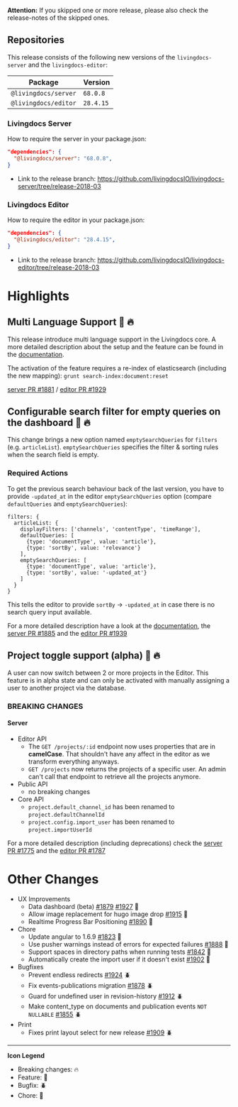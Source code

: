 **Attention:** If you skipped one or more release, please also check the release-notes of the skipped ones.

## Repositories

This release consists of the following new versions of the `livingdocs-server` and the `livingdocs-editor`:

Package | Version
--- | ---
`@livingdocs/server` | `68.0.8`
`@livingdocs/editor` | `28.4.15`

### Livingdocs Server

How to require the server in your package.json:

```json
"dependencies": {
  "@livingdocs/server": "68.0.8",
}
```

- Link to the release branch:
  https://github.com/livingdocsIO/livingdocs-server/tree/release-2018-03

### Livingdocs Editor

How to require the editor in your package.json:

```json
"dependencies": {
  "@livingdocs/editor": "28.4.15",
}
```

- Link to the release branch:
  https://github.com/livingdocsIO/livingdocs-editor/tree/release-2018-03

# Highlights

## Multi Language Support :gift: :fire:

This release introduce multi language support in the Livingdocs core. A more detailed description about the setup and the feature can be found in the [documentation](https://docs.livingdocs.io/walkthroughs/setup_multilanguage.html).

The activation of the feature requires a re-index of elasticsearch (including the new mapping): `grunt search-index:document:reset`

[server PR #1881](https://github.com/livingdocsIO/livingdocs-server/pull/1881) / [editor PR #1929](https://github.com/livingdocsIO/livingdocs-editor/pull/1929)

## Configurable search filter for empty queries on the dashboard :gift: :fire:

This change brings a new option named `emptySearchQueries` for `filters` (e.g. `articleList`). `emptySearchQueries` specifies the filter & sorting rules when the search field is empty.


### Required Actions

To get the previous search behaviour back of the last version, you have to provide `-updated_at` in the editor `emptySearchQueries` option (compare `defaultQueries` and `emptySearchQueries`):
```
filters: {
  articleList: {
    displayFilters: ['channels', 'contentType', 'timeRange'],
    defaultQueries: [
      {type: 'documentType', value: 'article'},
      {type: 'sortBy', value: 'relevance'}
    ],
    emptySearchQueries: [
      {type: 'documentType', value: 'article'},
      {type: 'sortBy', value: '-updated_at'}
    ]
  }
}
```

This tells the editor to provide `sortBy` -> `-updated_at` in case there is no search query input available.


For a more detailed description have a look at the [documentation](https://docs.livingdocs.io/reference-docs/editor-configuration/search-filters.html), the [server PR #1885](https://github.com/livingdocsIO/livingdocs-server/pull/1885) and the [editor PR #1939](https://github.com/livingdocsIO/livingdocs-editor/pull/1939)


## Project toggle support (alpha) :gift: :fire:

A user can now switch between 2 or more projects in the Editor. This feature is in alpha state and can only be activated with manually assigning a user to another project via the database.

### BREAKING CHANGES

#### Server
* Editor API
  * The `GET /projects/:id` endpoint now uses properties that are in **camelCase**.
   That shouldn't have any affect in the editor as we transform everything anyways.
  * `GET /projects` now returns the projects of a specific user.
    An admin can't call that endpoint to retrieve all the projects anymore.
* Public API
  * no breaking changes
* Core API
  * `project.default_channel_id` has been renamed to `project.defaultChannelId`
  * `project.config.import_user` has been renamed to `project.importUserId`

For a more detailed description (including deprecations) check the [server PR #1775](https://github.com/livingdocsIO/livingdocs-server/pull/1775) and the [editor PR #1787](https://github.com/livingdocsIO/livingdocs-editor/pull/1787)


# Other Changes

* UX Improvements
  * Data dashboard (beta) [#1879](https://github.com/livingdocsIO/livingdocs-server/pull/1879) [#1927](https://github.com/livingdocsIO/livingdocs-editor/pull/1927) :gift:
  * Allow image replacement for hugo image drop [#1915](https://github.com/livingdocsIO/livingdocs-editor/pull/1915) :gift:
  * Realtime Progress Bar Positioning [#1890](https://github.com/livingdocsIO/livingdocs-editor/pull/1890) :wrench:
* Chore
  * Update angular to 1.6.9 [#1823](https://github.com/livingdocsIO/livingdocs-editor/pull/1823) :wrench:
  * Use pusher warnings instead of errors for expected failures [#1888](https://github.com/livingdocsIO/livingdocs-editor/pull/1888) :wrench:
  * Support spaces in directory paths when running tests [#1842](https://github.com/livingdocsIO/livingdocs-server/pull/1842) :wrench:
  * Automatically create the import user if it doesn't exist [#1902](https://github.com/livingdocsIO/livingdocs-server/pull/1902) :wrench:
* Bugfixes
  * Prevent endless redirects  [#1924](https://github.com/livingdocsIO/livingdocs-editor/pull/1924) :beetle:
  * Fix events-publications migration [#1878](https://github.com/livingdocsIO/livingdocs-server/pull/1878) :beetle:
  * Guard for undefined user in revision-history [#1912](https://github.com/livingdocsIO/livingdocs-editor/pull/1912) :beetle:
  * Make content_type on documents and publication events `NOT NULLABLE` [#1855](https://github.com/livingdocsIO/livingdocs-server/pull/1855) :beetle:
* Print
  * Fixes print layout select for new release [#1909](https://github.com/livingdocsIO/livingdocs-editor/pull/1909) :beetle:
---

  **Icon Legend**

  * Breaking changes: :fire:
  * Feature: :gift:
  * Bugfix: :beetle:
  * Chore: :wrench:
